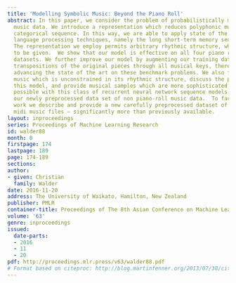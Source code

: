 ```yaml
---
title: 'Modelling Symbolic Music: Beyond the Piano Roll'
abstract: In this paper, we consider the problem of probabilistically modelling symbolic
  music data. We introduce a representation which reduces polyphonic music to a univariate
  categorical sequence. In this way, we are able to apply state of the art natural
  language processing techniques, namely the long short-term memory sequence model.
  The representation we employ permits arbitrary rhythmic structure, which we assume
  to be given.  We show that our model is effective on all four piano roll based benchmark
  datasets. We further improve our model by augmenting our training data set with
  transpositions of the original pieces through all musical keys, thereby convincingly
  advancing the state of the art on these benchmark problems. We also fit models to
  music which is unconstrained in its rhythmic structure, discuss the properties of
  this model, and provide musical samples which are more sophisticated than previously
  possible with this class of recurrent neural network sequence models. We also provide
  our newly preprocessed data set of non piano-roll music data.  To facilitate future
  work we describe and provide a new carefully preprocessed dataset of 19700 classical
  midi music files — significantly more than previously available.
layout: inproceedings
series: Proceedings of Machine Learning Research
id: walder88
month: 0
firstpage: 174
lastpage: 189
page: 174-189
sections: 
author:
- given: Christian
  family: Walder
date: 2016-11-20
address: The University of Waikato, Hamilton, New Zealand
publisher: PMLR
container-title: Proceedings of The 8th Asian Conference on Machine Learning
volume: '63'
genre: inproceedings
issued:
  date-parts:
  - 2016
  - 11
  - 20
pdf: http://proceedings.mlr.press/v63/walder88.pdf
# Format based on citeproc: http://blog.martinfenner.org/2013/07/30/citeproc-yaml-for-bibliographies/
---
```


